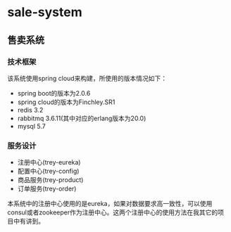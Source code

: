 # sale-system
## 售卖系统

### 技术框架

该系统使用spring cloud来构建，所使用的版本情况如下：
* spring boot的版本为2.0.6
* spring cloud的版本为Finchley.SR1
* redis 3.2
* rabbitmq 3.6.11(其中对应的erlang版本为20.0)
* mysql 5.7

### 服务设计
* 注册中心(trey-eureka)
* 配置中心(trey-config)
* 商品服务(trey-product)
* 订单服务(trey-order)

本系统中的注册中心使用的是eureka，如果对数据要求高一致性，可以使用consul或者zookeeper作为注册中心。这两个注册中心的使用方法在我其它的项目中有讲到。